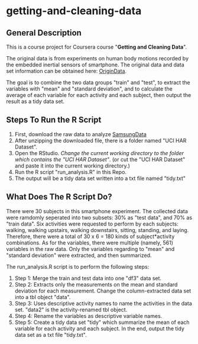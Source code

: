 # getting-and-cleaning-data

## General Description
This is a course project for Coursera course "**Getting and Cleaning Data**".

The original data is from experiments on human body motions recorded by the embedded inertial sensors of smartphone. 
The original data and data set information can be obtained here: 
[OriginData](http://archive.ics.uci.edu/ml/datasets/Human+Activity+Recognition+Using+Smartphones).

The goal is to combine the two data groups "train" and "test", to extract the variables with "mean" and "standard deviation", and to calculate the average of each variable for each activity and each subject, then output the result as a tidy data set. 

## Steps To Run the R Script
1. First, download the raw data to analyze [SamsungData](https://d396qusza40orc.cloudfront.net/getdata%2Fprojectfiles%2FUCI%20HAR%20Dataset.zip)
2. After unzipping the downloaded file, there is a folder named "UCI HAR Dataset".
3. Open the RStudio. *Change the current working directory to the folder which contains the "UCI HAR Dataset"*. 
(or cut the "UCI HAR Dataset" and paste it into the current working directory.)
4. Run the R script "run_analysis.R" in this Repo. 
5. The output will be a tidy data set written into a txt file named "tidy.txt"

## What Does The R Script Do?
There were 30 subjects in this smartphone experiment. The collected data were ramdomly seperated into two subsets: 30% as "test data", and 70% as "train data". Six activities were requested to perform by each subjects: walking, walking upstairs, walking downstairs, sitting, standing, and laying. Therefore, there were a total of 30 x 6 = 180 kinds of subject*activity combinations. As for the variables, there were multiple (namely, 561) variables in the raw data. Only the variables regarding to "mean" and "standard deviation" were extracted, and then summarized. 

The run_analysis.R script is to perform the following steps:

1. Step 1: Merge the train and test data into one "df3" data set.
2. Step 2: Extracts only the measurements on the mean and standard deviation for each measurement. Change the column-extracted data set into a tbl object "data".
3. Step 3: Uses descriptive activity names to name the activities in the data set. "data2" is the activity-renamed tbl object.
4. Step 4: Rename the variables as descriptive variable names.
5. Step 5: Create a tidy data set "tidy" which summarize the mean of each variable for each activity and each subject. In the end, output the tidy data set as a txt file "tidy.txt".
